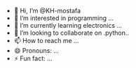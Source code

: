 - 👋 Hi, I’m @KH-mostafa
- 👀 I’m interested in programming ...
- 🌱 I’m currently learning electronics ...
- 💞️ I’m looking to collaborate on .python..
- 📫 How to reach me ...
- 😄 Pronouns: ...
- ⚡ Fun fact: ...

<!---
KH-mostafa/KH-mostafa is a ✨ special ✨ repository because its `README.md` (this file) appears on your GitHub profile.
You can click the Preview link to take a look at your changes.
--->
